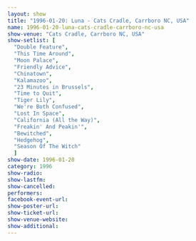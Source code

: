 ```yaml
---
layout: show
title: "1996-01-20: Luna - Cats Cradle, Carrboro NC, USA"
name: 1996-01-20-luna-cats-cradle-carrboro-nc-usa
show-venue: "Cats Cradle, Carrboro NC, USA"
show-setlist: [
  "Double Feature",
  "This Time Around",
  "Moon Palace",
  "Friendly Advice",
  "Chinatown",
  "Kalamazoo",
  "23 Minutes in Brussels",
  "Time to Quit",
  "Tiger Lily",
  "We're Both Confused",
  "Lost In Space",
  "California (All the Way)",
  "Freakin' And Peakin'",
  "Bewitched",
  "Hedgehog",
  "Season Of The Witch"
  ]
show-date: 1996-01-20
category: 1996
show-radio: 
show-lastfm: 
show-cancelled: 
performers: 
facebook-event-url: 
show-poster-url: 
show-ticket-url: 
show-venue-website: 
show-additional: 
---
```


